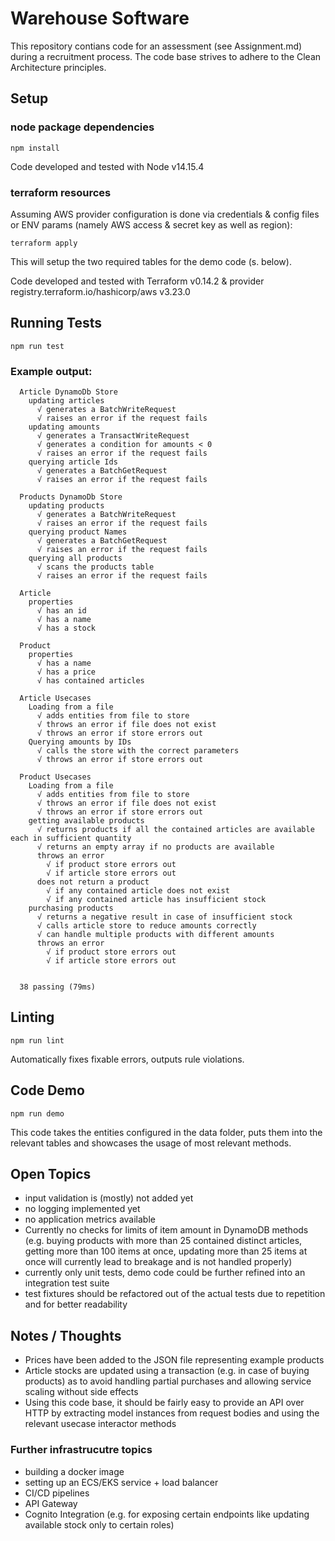 # Warehouse Software

This repository contians code for an assessment (see Assignment.md) during a recruitment process. The code base strives to adhere to the Clean Architecture principles.

## Setup

### node package dependencies

`npm install`

Code developed and tested with Node v14.15.4

### terraform resources

Assuming AWS provider configuration is done via credentials & config files or ENV params (namely AWS access & secret key as well as region):

`terraform apply`

This will setup the two required tables for the demo code (s. below).

Code developed and tested with Terraform v0.14.2 & provider registry.terraform.io/hashicorp/aws v3.23.0

## Running Tests

`npm run test`

### Example output:

```
  Article DynamoDb Store
    updating articles
      √ generates a BatchWriteRequest
      √ raises an error if the request fails
    updating amounts
      √ generates a TransactWriteRequest
      √ generates a condition for amounts < 0
      √ raises an error if the request fails
    querying article Ids
      √ generates a BatchGetRequest
      √ raises an error if the request fails

  Products DynamoDb Store
    updating products
      √ generates a BatchWriteRequest
      √ raises an error if the request fails
    querying product Names
      √ generates a BatchGetRequest
      √ raises an error if the request fails
    querying all products
      √ scans the products table
      √ raises an error if the request fails

  Article
    properties
      √ has an id
      √ has a name
      √ has a stock

  Product
    properties
      √ has a name
      √ has a price
      √ has contained articles

  Article Usecases
    Loading from a file
      √ adds entities from file to store
      √ throws an error if file does not exist
      √ throws an error if store errors out
    Querying amounts by IDs
      √ calls the store with the correct parameters
      √ throws an error if store errors out

  Product Usecases
    Loading from a file
      √ adds entities from file to store
      √ throws an error if file does not exist
      √ throws an error if store errors out
    getting available products
      √ returns products if all the contained articles are available each in sufficient quantity
      √ returns an empty array if no products are available
      throws an error
        √ if product store errors out
        √ if article store errors out
      does not return a product
        √ if any contained article does not exist
        √ if any contained article has insufficient stock
    purchasing products
      √ returns a negative result in case of insufficient stock
      √ calls article store to reduce amounts correctly
      √ can handle multiple products with different amounts
      throws an error
        √ if product store errors out
        √ if article store errors out


  38 passing (79ms)
```

## Linting

`npm run lint`

Automatically fixes fixable errors, outputs rule violations.

## Code Demo

`npm run demo`

This code takes the entities configured in the data folder, puts them into the relevant tables and showcases the usage of most relevant methods.

## Open Topics

- input validation is (mostly) not added yet
- no logging implemented yet
- no application metrics available
- Currently no checks for limits of item amount in DynamoDB methods (e.g. buying products with more than 25 contained distinct articles, getting more than 100 items at once, updating more than 25 items at once will currently lead to breakage and is not handled properly)
- currently only unit tests, demo code could be further refined into an integration test suite
- test fixtures should be refactored out of the actual tests due to repetition and for better readability

## Notes / Thoughts

- Prices have been added to the JSON file representing example products
- Article stocks are updated using a transaction (e.g. in case of buying products) as to avoid handling partial purchases and allowing service scaling without side effects
- Using this code base, it should be fairly easy to provide an API over HTTP by extracting model instances from request bodies and using the relevant usecase interactor methods

### Further infrastrucutre topics

- building a docker image
- setting up an ECS/EKS service + load balancer
- CI/CD pipelines
- API Gateway
- Cognito Integration (e.g. for exposing certain endpoints like updating available stock only to certain roles)

